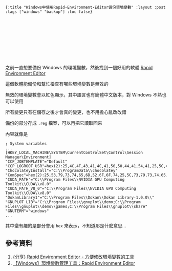    {:title "Windows中使用Rapid-Environment-Editor備份環境變數" :layout :post :tags ["windows" "backup"] :toc false}


# 　


## 　

之前一直想要備份 Windows 的環境變數，然後找到一個好用的軟體 [Rapid Environment Editor](https://www.rapidee.com/en/download)

這個軟體能備份和幫忙檢查有哪些環境變數是無效的

無效的環境變數會以紅色顯示，其中語言也有簡體中文版本，對 Windows 不熟也可以使用

所有變更只有在儲存之後才會真的變更，也不用擔心亂改改錯

備份的部分存成 `.reg` 檔案，可以再把它讀取回來

內容就像是

    ; System variables
    ...
    [HKEY_LOCAL_MACHINE\SYSTEM\CurrentControlSet\Control\Session Manager\Environment]
    "CCP_JOBTEMPLATE"="Default"
    "CCP_LOGROOT_USR"=hex(2):25,4C,4F,43,41,4C,41,50,50,44,41,54,41,25,5C,4D,69,63,72,6F,73,6F,66,74,5C,48,70,63,5C,4C,6F,67,46,69,6C,65,73,5C,00
    "ChocolateyInstall"="C:\\ProgramData\\chocolatey"
    "ComSpec"=hex(2):25,53,79,73,74,65,6D,52,6F,6F,74,25,5C,73,79,73,74,65,6D,33,32,5C,63,6D,64,2E,65,78,65,00
    "CUDA_PATH"="C:\\Program Files\\NVIDIA GPU Computing Toolkit\\CUDA\\v8.0"
    "CUDA_PATH_V8_0"="C:\\Program Files\\NVIDIA GPU Computing Toolkit\\CUDA\\v8.0"
    "DokanLibrary1"="C:\\Program Files\\Dokan\\Dokan Library-1.0.0\\"
    "GNUPLOT_LIB"="C:\\Program Files\\gnuplot\\demo;C:\\Program Files\\gnuplot\\demo\\games;C:\\Program Files\\gnuplot\\share"
    "GNUTERM"="windows"
    ...

其中蠻有趣的是部分會用 `hex` 來表示，不知道那是什麼意思&#x2026;


## 參考資料

1.  [{分享} Rapid Environment Editor - 方便修改環境變數的工具](http://nelson.pixnet.net/blog/post/22360384-%5B%E5%88%86%E4%BA%AB%5D-rapid-environment-editor---%E6%96%B9%E4%BE%BF%E4%BF%AE%E6%94%B9%E7%92%B0%E5%A2%83%E8%AE%8A%E6%95%B8)
2.  [【Windows】環境變數管理工具：Rapid Environment Editor](https://dotblogs.com.tw/echo/2017/07/13/windows_tool_rapidenvironmenteditor)
